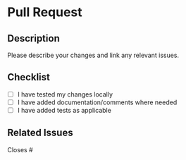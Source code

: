 # Pull Request

## Description

Please describe your changes and link any relevant issues.

## Checklist

- [ ] I have tested my changes locally
- [ ] I have added documentation/comments where needed
- [ ] I have added tests as applicable

## Related Issues

Closes #
